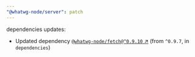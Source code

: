 ```yaml
---
"@whatwg-node/server": patch
---
```

dependencies updates:
  - Updated dependency [`@whatwg-node/fetch@^0.9.10` ↗︎](https://www.npmjs.com/package/@whatwg-node/fetch/v/0.9.10) (from `^0.9.7`, in `dependencies`)
